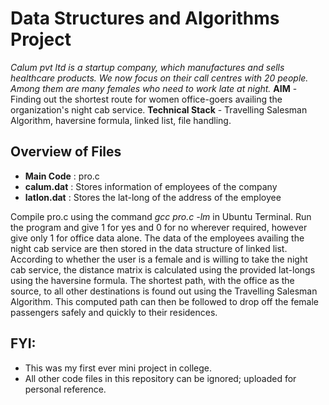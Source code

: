 # Data Structures and Algorithms Project
*Calum pvt ltd is a startup company, which manufactures and sells healthcare products. We now focus on their call centres with 20 people. Among them are many females who need to work late at night.*
**AIM** - Finding out the shortest route for women office-goers availing the organization's night cab service.
**Technical Stack** - Travelling Salesman Algorithm, haversine formula, linked list, file handling.

## Overview of Files
- **Main Code** : pro.c
- **calum.dat** : Stores information of employees of the company
- **latlon.dat** : Stores the lat-long of the address of the employee

Compile pro.c using the command *gcc pro.c -lm* in Ubuntu Terminal. Run the program and give 1 for yes and 0 for no wherever required, however give only 1 for office data alone. The data of the employees availing the night cab service are then stored in the data structure of linked list.
According to whether the user is a female and is willing to take the night cab service, the distance matrix is calculated using the provided lat-longs using the haversine formula.
The shortest path, with the office as the source, to all other destinations is found out using the Travelling Salesman Algorithm. This computed path can then be followed to drop off the female passengers safely and quickly to their residences.

## FYI:
- This was my first ever mini project in college.
- All other code files in this repository can be ignored; uploaded for personal reference.
